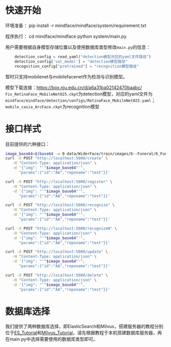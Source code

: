 # 快速开始
环境准备：
pip install -r mindface/mindface/system/requirement.txt

程序执行：
cd mindface/mindface
python system/main.py

用户需要根据自身模型存储位置以及使用数据库类型修改`main.py`的信息：
````python
    detection_config = read_yaml("detection模型对应的yaml文件路径")
    detection_config['val_model'] = "detection模型路径"
    recognition_config["pretrained"] = "recognition模型路径"
````
暂时只支持mobilenet与mobilefacenet作为检测与识别模型。

模型下载连接：https://box.nju.edu.cn/d/a6a31ba02142470baabc/
`Fix_RetinaFace_MobileNet025.ckpt`为detection模型，对应的yaml文件为`mindface/mindface/detection/configs/RetinaFace_MobileNet025.yaml`；
`mobile_casia_ArcFace.ckpt`为recognition模型

# 接口样式
目前提供的六种接口：
````bash
image_base64=$(base64 -w 0 data/WiderFace/train/images/6--Funeral/6_Funeral_Funeral_6_417.jpg)
curl -X POST "http://localhost:5000/create" \
   -H "Content-Type: application/json" \
   -d '{"img": "'"$image_base64"'",
      "params":{"id":"AA","reponame":"test"}}'

curl -X POST "http://localhost:5000/register" \
   -H "Content-Type: application/json" \
   -d '{"img": "'"$image_base64"'",
      "params":{"id":"AA","reponame":"test"}}'

curl -X POST "http://localhost:5000/recognize" \
   -H "Content-Type: application/json" \
   -d '{"img": "'"$image_base64"'",
      "params":{"id":"AA","reponame":"test"}}'

curl -X POST "http://localhost:5000/recognizeN" \
   -H "Content-Type: application/json" \
   -d '{"img": "'"$image_base64"'",
      "params":{"id":"AA","reponame":"test"}}'

curl -X POST "http://localhost:5000/update" \
   -H "Content-Type: application/json" \
   -d '{"img": "'"$image_base64"'",
      "params":{"id":"AA","reponame":"test"}}'

curl -X POST "http://localhost:5000/delete" \
   -H "Content-Type: application/json" \
   -d '{"img": "'"$image_base64"'",
      "params":{"id":"AA","reponame":"test"}}'
````

# 数据库选择
我们提供了两种数据库选择，即ElasticSearch和Milvus，搭建服务器的教程分别位于[ES_Tutorial](./ES_Tutorial.md)和[Milvus_Tutorial](./Milvus_Tutorial.md)，请先根据教程于本机搭建数据库服务器，再在main.py中选择需要使用的数据库类型即可。